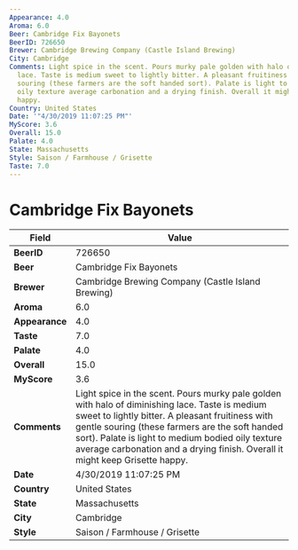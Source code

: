 ```yaml
---
Appearance: 4.0
Aroma: 6.0
Beer: Cambridge Fix Bayonets
BeerID: 726650
Brewer: Cambridge Brewing Company (Castle Island Brewing)
City: Cambridge
Comments: Light spice in the scent. Pours murky pale golden with halo of diminishing
  lace. Taste is medium sweet to lightly bitter. A pleasant fruitiness with gentle
  souring (these farmers are the soft handed sort). Palate is light to medium bodied
  oily texture average carbonation and a drying finish. Overall it might keep Grisette
  happy.
Country: United States
Date: '"4/30/2019 11:07:25 PM"'
MyScore: 3.6
Overall: 15.0
Palate: 4.0
State: Massachusetts
Style: Saison / Farmhouse / Grisette
Taste: 7.0
---
```


# Cambridge Fix Bayonets

| Field         | Value |
|---------------|-------|
| **BeerID** | 726650 |
| **Beer** | Cambridge Fix Bayonets |
| **Brewer** | Cambridge Brewing Company (Castle Island Brewing) |
| **Aroma** | 6.0 |
| **Appearance** | 4.0 |
| **Taste** | 7.0 |
| **Palate** | 4.0 |
| **Overall** | 15.0 |
| **MyScore** | 3.6 |
| **Comments** | Light spice in the scent. Pours murky pale golden with halo of diminishing lace. Taste is medium sweet to lightly bitter. A pleasant fruitiness with gentle souring (these farmers are the soft handed sort). Palate is light to medium bodied oily texture average carbonation and a drying finish. Overall it might keep Grisette happy. |
| **Date** | 4/30/2019 11:07:25 PM |
| **Country** | United States |
| **State** | Massachusetts |
| **City** | Cambridge |
| **Style** | Saison / Farmhouse / Grisette |
